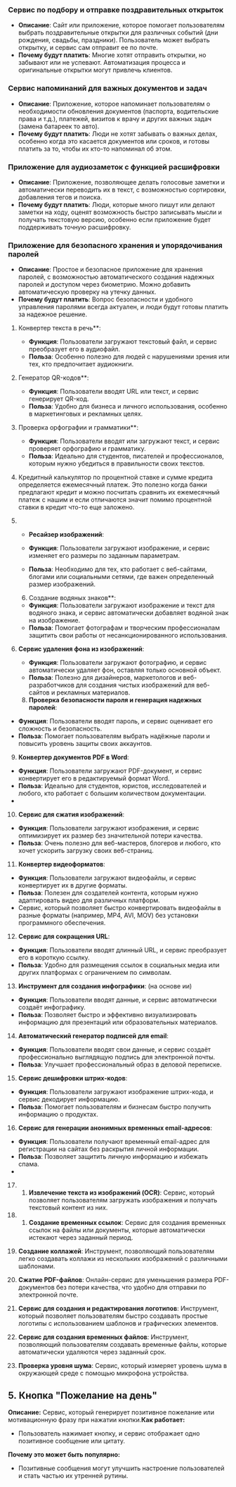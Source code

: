 
### **Сервис по подбору и отправке поздравительных открыток**

- **Описание**: Сайт или приложение, которое помогает пользователям выбрать поздравительные открытки для различных событий (дни рождения, свадьбы, праздники). Пользователь может выбрать открытку, и сервис сам отправит ее по почте.
- **Почему будут платить**: Многие хотят отправить открытки, но забывают или не успевают. Автоматизация процесса и оригинальные открытки могут привлечь клиентов.

### **Сервис напоминаний для важных документов и задач**

- **Описание**: Приложение, которое напоминает пользователям о необходимости обновления документов (паспорта, водительские права и т.д.), платежей, визитов к врачу и других важных задач (замена батареек то авто).
- **Почему будут платить**: Люди не хотят забывать о важных делах, особенно когда это касается документов или сроков, и готовы платить за то, чтобы их кто-то напоминал об этом.

### **Приложение для аудиозаметок с функцией расшифровки**

- **Описание**: Приложение, позволяющее делать голосовые заметки и автоматически переводить их в текст, с возможностью сортировки, добавления тегов и поиска.
- **Почему будут платить**: Люди, которые много пишут или делают заметки на ходу, оценят возможность быстро записывать мысли и получать текстовую версию, особенно если приложение будет поддерживать точную расшифровку.

### **Приложение для безопасного хранения и упорядочивания паролей**

- **Описание**: Простое и безопасное приложение для хранения паролей, с возможностью автоматического создания надежных паролей и доступом через биометрию. Можно добавить автоматическую проверку на утечку данных.
- **Почему будут платить**: Вопрос безопасности и удобного управления паролями всегда актуален, и люди будут готовы платить за надежное решение.

1. Конвертер текста в речь**:
    
    - **Функция**: Пользователи загружают текстовый файл, и сервис преобразует его в аудиофайл.
    - **Польза**: Особенно полезно для людей с нарушениями зрения или тех, кто предпочитает аудиокниги.
2. Генератор QR-кодов**:
    
    - **Функция**: Пользователи вводят URL или текст, и сервис генерирует QR-код.
    - **Польза**: Удобно для бизнеса и личного использования, особенно в маркетинговых и рекламных целях.
3. Проверка орфографии и грамматики**:
    
    - **Функция**: Пользователи вводят или загружают текст, и сервис проверяет орфографию и грамматику.
    - **Польза**: Идеально для студентов, писателей и профессионалов, которым нужно убедиться в правильности своих текстов.
4. Кредитный калькулятор 
по процентной ставке и сумме кредита определяется ежемесячный платеж. 
Это полезно когда банки предлагают кредит и можно посчитать сравнить их ежемесячный платеж с нашим и если отличаются значит помимо процентной ставки в кредит что-то еще заложено.
5. - **Ресайзер изображений**:
    
    - **Функция**: Пользователи загружают изображение, и сервис изменяет его размеры по заданным параметрам.
    - **Польза**: Необходимо для тех, кто работает с веб-сайтами, блогами или социальными сетями, где важен определенный размер изображений.
    
    6. Создание водяных знаков**:
    
    - **Функция**: Пользователи загружают изображение и текст для водяного знака, и сервис автоматически добавляет водяной знак на изображение.
    - **Польза**: Помогает фотографам и творческим профессионалам защитить свои работы от несанкционированного использования.

7.  **Сервис удаления фона из изображений**:
    
    - **Функция**: Пользователи загружают фотографию, и сервис автоматически удаляет фон, оставляя только основной объект.
    - **Польза**: Полезно для дизайнеров, маркетологов и веб-разработчиков для создания чистых изображений для веб-сайтов и рекламных материалов.
    
	8. **Проверка безопасности пароля и генерация надежных паролей**:

- **Функция**: Пользователи вводят пароль, и сервис оценивает его сложность и безопасность.
- **Польза**: Помогает пользователям выбрать надёжные пароли и повысить уровень защиты своих аккаунтов.

9. **Конвертер документов PDF в Word**:

- **Функция**: Пользователи загружают PDF-документ, и сервис конвертирует его в редактируемый формат Word.
- **Польза**: Идеально для студентов, юристов, исследователей и любого, кто работает с большим количеством документации.
- 
10. **Сервис для сжатия изображений**:

- **Функция**: Пользователи загружают изображения, и сервис оптимизирует их размер без значительной потери качества.
- **Польза**: Очень полезно для веб-мастеров, блогеров и любого, кто хочет ускорить загрузку своих веб-страниц.

11. **Конвертер видеоформатов**:

- **Функция**: Пользователи загружают видеофайлы, и сервис конвертирует их в другие форматы.
- **Польза**: Полезен для создателей контента, которым нужно адаптировать видео для различных платформ.
- Сервис, который позволяет быстро конвертировать видеофайлы в разные форматы (например, MP4, AVI, MOV) без установки программного обеспечения.

12. **Сервис для сокращения URL**:

- **Функция**: Пользователи вводят длинный URL, и сервис преобразует его в короткую ссылку.
- **Польза**: Удобно для размещения ссылок в социальных медиа или других платформах с ограничением по символам.

13. **Инструмент для создания инфографики**: (на основе ии)

- **Функция**: Пользователи вводят данные, и сервис автоматически создаёт инфографику.
- **Польза**: Позволяет быстро и эффективно визуализировать информацию для презентаций или образовательных материалов.
14. **Автоматический генератор подписей для email**:

- **Функция**: Пользователи вводят свои данные, и сервис создаёт профессионально выглядящую подпись для электронной почты.
- **Польза**: Улучшает профессиональный образ в деловой переписке.
15. **Сервис дешифровки штрих-кодов**:

- **Функция**: Пользователи загружают изображение штрих-кода, и сервис декодирует информацию.
- **Польза**: Помогает пользователям и бизнесам быстро получить информацию о продуктах.
16. **Сервис для генерации анонимных временных email-адресов**:

- **Функция**: Пользователи получают временный email-адрес для регистрации на сайтах без раскрытия личной информации.
- **Польза**: Позволяет защитить личную информацию и избежать спама.
- 
17. 1. **Извлечение текста из изображений (OCR)**: Сервис, который позволяет пользователям загружать изображения и получать текстовый контент из них.


1. 1. **Создание временных ссылок**: Сервис для создания временных ссылок на файлы или документы, которые автоматически истекают через заданный период.


11. **Создание коллажей**: Инструмент, позволяющий пользователям легко создавать коллажи из нескольких изображений с различными шаблонами.



21. **Сжатие PDF-файлов**: Онлайн-сервис для уменьшения размера PDF-документов без потери качества, что удобно для отправки по электронной почте.

51. **Сервис для создания и редактирования логотипов**: Инструмент, который позволяет пользователям быстро создавать простые логотипы с использованием шаблонов и графических элементов.

51. **Сервис для создания временных файлов**: Инструмент, позволяющий пользователям создавать временные файлы, которые автоматически удаляются через заданный срок.


61. **Проверка уровня шума**: Сервис, который измеряет уровень шума в окружающей среде с помощью микрофона устройства.

## 5. **Кнопка "Пожелание на день"**

**Описание:** Сервис, который генерирует позитивное пожелание или мотивационную фразу при нажатии кнопки.**Как работает:**

- Пользователь нажимает кнопку, и сервис отображает одно позитивное сообщение или цитату.

**Почему это может быть популярно:**

- Позитивные сообщения могут улучшить настроение пользователей и стать частью их утренней рутины.
